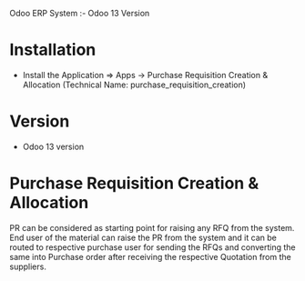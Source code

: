 Odoo ERP System :- Odoo 13 Version

Installation 
============
* Install the Application => Apps -> Purchase Requisition Creation & Allocation (Technical Name: purchase_requisition_creation)

Version
========
* Odoo 13 version

Purchase Requisition Creation & Allocation
=================================================

PR can be considered as starting point for raising any RFQ from the system. 
End user of the material can raise the PR from the system and it can be routed to respective purchase user for sending the RFQs and converting the same into Purchase order after receiving the respective Quotation from the suppliers. 